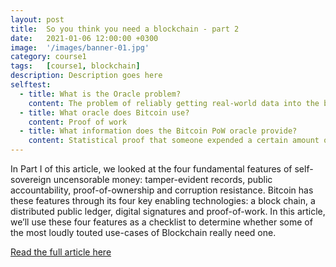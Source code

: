 ```yaml
---
layout: post
title:  So you think you need a blockchain - part 2
date:   2021-01-06 12:00:00 +0300
image:  '/images/banner-01.jpg'
category: course1
tags:   [course1, blockchain]
description: Description goes here
selftest:
  - title: What is the Oracle problem?
    content: The problem of reliably getting real-world data into the blockchain world.
  - title: What oracle does Bitcoin use?
    content: Proof of work
  - title: What information does the Bitcoin PoW oracle provide?
    content: Statistical proof that someone expended a certain amount of real-world energy/money to produce a block.
---
```


In Part I of this article, we looked at the four fundamental features of self-sovereign uncensorable money: tamper-evident records, public accountability, proof-of-ownership and corruption resistance.
Bitcoin has these features through its four key enabling technologies: a block chain, a distributed public ledger, digital signatures and proof-of-work.
In this article, we’ll use these four features as a checklist to determine whether some of the most loudly touted use-cases of Blockchain really need one.

[Read the full article here](https://medium.com/@cayle/so-you-think-you-need-a-blockchain-part-ii-71a62c5f1a1a)
